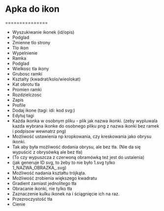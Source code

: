 # Apka do ikon
===============
* Wyszukiwanie ikonek (id/opis)
* Podglad
* Zmienne tlo strony
* Tlo ikon
* Wypelnienie
* Ramka
* Podglad
* Wielkosc tla ikony
* Grubosc ramki
* Ksztalty (kwadrat/kolo/wieolokat)
* Kat obrotu tla
* Promien ramki
* Rozdzielczosc
* Zapis
* Profile
* Dodaj ikone (tagi: idi: kod svg:)
* Edytuj tagi
* Każda ikonka w osobnym pliku - plik jak nazwa ikonki. 
(zeby wypluwala kazda wybrana ikonke do osobnego pliku png  z nazwa ikonki  bez ramek i podpisow wewnatrz png)
* Możliwość ustawienia np kropkowania, czy kreskowania jako obrysu ikonki.
* Tak aby była możliwość dodania obrysu, ale bez tła. (Nie da się wypuścić z obrysówką ale bez tła)
* (To czy wypuszcza z czerwoną obramówką też jest do ustalenia)
* (jak generuje ID svg, to żeby to nie było 1.svg tylko 1_NAZWA_OBRAZKA_.svg)
* Możliwość nadania kształtu trójkąta.
* Możliwość zrobienia większego kwadratu
* Gradient zamiast jednolitego tła
* Obracanie ikonki, nie tylko tła
* Zaznaczenie kulku ikonek na i ściągnięcie ich na raz.
* Przezroczystość tła
* Cienie
